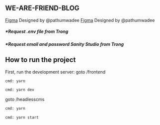 ## WE-ARE-FRIEND-BLOG

[Figma](https://www.figma.com/file/pCGk1u8Os7bBWo8j6dSe1j/New-New?node-id=1%3A2) Designed by @pathumwadee 
[Figma](https://www.figma.com/file/xGrPF51l5HuKXoV6D5mz4D/We-Are-Blog-Update?node-id=0%3A1) Designed by @pathumwadee 
##### *Request .env file from Trong
##### *Request email and password Sanity Studio from Trong

## How to run the project

First, run the development server:
goto /frontend

```bash
cmd: yarn

cmd: yarn dev
```

goto /headlesscms
```bash
cmd: yarn

cmd: yarn start
```
